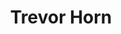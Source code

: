 ---
title: "Trevor Horn"
summary: "Trevor Charles Horn is an English record producer and musician. His influence on pop and electronic music in the 1980s was such that he has been called \"the man who invented the eighties\".Horn took up the bass guitar at an early age and taught himself to sight-read music. In the 1970s, he worked as a session musician, built his own studio, and wrote and produced singles for various artists. Horn gained fame in 1979 as a member of the Buggles, who achieved a hit single with \"Video Killed the Radio Star\". He was invited to join the progressive rock band Yes, becoming their lead singer. In 1981, Horn became a full-time producer, working on successful songs and albums for acts including Dollar, ABC, Malcolm McLaren, Yes, Grace Jones and Frankie Goes to Hollywood. He ventured into business with his wife Jill Sinclair, purchasing Sarm West Studios and establishing the publishers Perfect Songs and their own label, ZTT Records. In the following year, Horn co-formed the electronic group Art of Noise. He achieved hits in the following decades with Seal and t.A.T.u. He has performed with the supergroup Producers, later known as the Trevor Horn Band, since 2006.
Horn's awards include Brit Awards for Best British Producer in 1983, 1985, and 1992, a 1995 Grammy Award for Seal's song \"Kiss from a Rose\", and a 2010 Ivor Novello Award for Outstanding Contribution to British Music."
image: "trevor-horn.jpg"
apple_music_artist_url: "https://music.apple.com/gb/artist/trevor-horn/6709213"
wikipedia_url: "https://en.wikipedia.org/wiki/Trevor_Horn"
---